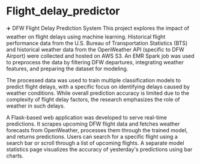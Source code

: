 # Flight_delay_predictor
✈️ DFW Flight Delay Prediction System
This project explores the impact of weather on flight delays using machine learning. Historical flight performance data from the U.S. Bureau of Transportation Statistics (BTS) and historical weather data from the OpenWeather API (specific to DFW Airport) were collected and hosted on AWS S3. An EMR Spark job was used to preprocess the data by filtering DFW departures, integrating weather features, and preparing the dataset for modeling.

The processed data was used to train multiple classification models to predict flight delays, with a specific focus on identifying delays caused by weather conditions. While overall prediction accuracy is limited due to the complexity of flight delay factors, the research emphasizes the role of weather in such delays.

A Flask-based web application was developed to serve real-time predictions. It scrapes upcoming DFW flight data and fetches weather forecasts from OpenWeather, processes them through the trained model, and returns predictions. Users can search for a specific flight using a search bar or scroll through a list of upcoming flights. A separate model statistics page visualizes the accuracy of yesterday's predictions using bar charts.

